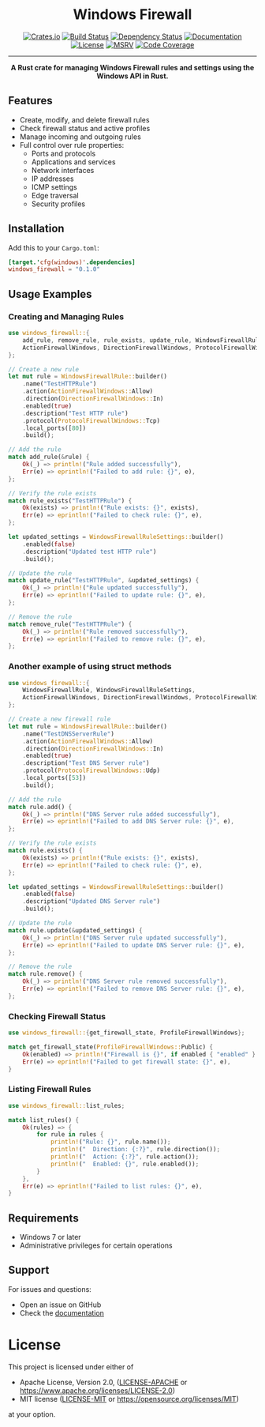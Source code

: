 <div align="center">

<h1>Windows Firewall</h1>

[![Crates.io](https://img.shields.io/crates/v/windows_firewall)](https://crates.io/crates/windows_firewall)
[![Build Status](https://img.shields.io/github/actions/workflow/status/lhenry-dev/windows-firewall-rs/ci.yml?branch=main)](https://github.com/lhenry-dev/windows-firewall-rs/actions/workflows/ci.yml?branch=main)
[![Dependency Status](https://deps.rs/repo/github/lhenry-dev/windows-firewall-rs/status.svg)](https://deps.rs/repo/github/lhenry-dev/windows-firewall-rs)
[![Documentation](https://docs.rs/windows_firewall/badge.svg)](https://docs.rs/windows_firewall)
[![License](https://img.shields.io/crates/l/windows_firewall)](https://crates.io/crates/windows_firewall)
[![MSRV](https://img.shields.io/badge/MSRV-1.78.0-dea584.svg?logo=rust)](https://github.com/rust-lang/rust/releases/tag/1.78.0)
[![Code Coverage](https://codecov.io/gh/lhenry-dev/windows-firewall-rs/graph/badge.svg?token=3M3WXGC4KW)](https://codecov.io/gh/lhenry-dev/windows-firewall-rs)

---

**A Rust crate for managing Windows Firewall rules and settings using the Windows API in Rust.**

</div>

## Features

- Create, modify, and delete firewall rules
- Check firewall status and active profiles
- Manage incoming and outgoing rules
- Full control over rule properties:
  - Ports and protocols
  - Applications and services
  - Network interfaces
  - IP addresses
  - ICMP settings
  - Edge traversal
  - Security profiles

## Installation

Add this to your `Cargo.toml`:

```toml
[target.'cfg(windows)'.dependencies]
windows_firewall = "0.1.0"
```

## Usage Examples

### Creating and Managing Rules

```rust
use windows_firewall::{
    add_rule, remove_rule, rule_exists, update_rule, WindowsFirewallRule, WindowsFirewallRuleSettings,
    ActionFirewallWindows, DirectionFirewallWindows, ProtocolFirewallWindows
};

// Create a new rule
let mut rule = WindowsFirewallRule::builder()
    .name("TestHTTPRule")
    .action(ActionFirewallWindows::Allow)
    .direction(DirectionFirewallWindows::In)
    .enabled(true)
    .description("Test HTTP rule")
    .protocol(ProtocolFirewallWindows::Tcp)
    .local_ports([80])
    .build();

// Add the rule
match add_rule(&rule) {
    Ok(_) => println!("Rule added successfully"),
    Err(e) => eprintln!("Failed to add rule: {}", e),
};

// Verify the rule exists
match rule_exists("TestHTTPRule") {
    Ok(exists) => println!("Rule exists: {}", exists),
    Err(e) => eprintln!("Failed to check rule: {}", e),
};

let updated_settings = WindowsFirewallRuleSettings::builder()
    .enabled(false)
    .description("Updated test HTTP rule")
    .build();

// Update the rule
match update_rule("TestHTTPRule", &updated_settings) {
    Ok(_) => println!("Rule updated successfully"),
    Err(e) => eprintln!("Failed to update rule: {}", e),
};

// Remove the rule
match remove_rule("TestHTTPRule") {
    Ok(_) => println!("Rule removed successfully"),
    Err(e) => eprintln!("Failed to remove rule: {}", e),
};
```

### Another example of using struct methods

```rust
use windows_firewall::{
    WindowsFirewallRule, WindowsFirewallRuleSettings,
    ActionFirewallWindows, DirectionFirewallWindows, ProtocolFirewallWindows
};

// Create a new firewall rule
let mut rule = WindowsFirewallRule::builder()
    .name("TestDNSServerRule")
    .action(ActionFirewallWindows::Allow)
    .direction(DirectionFirewallWindows::In)
    .enabled(true)
    .description("Test DNS Server rule")
    .protocol(ProtocolFirewallWindows::Udp)
    .local_ports([53])
    .build();

// Add the rule
match rule.add() {
    Ok(_) => println!("DNS Server rule added successfully"),
    Err(e) => eprintln!("Failed to add DNS Server rule: {}", e),
};

// Verify the rule exists
match rule.exists() {
    Ok(exists) => println!("Rule exists: {}", exists),
    Err(e) => eprintln!("Failed to check rule: {}", e),
};

let updated_settings = WindowsFirewallRuleSettings::builder()
    .enabled(false)
    .description("Updated DNS Server rule")
    .build();

// Update the rule
match rule.update(&updated_settings) {
    Ok(_) => println!("DNS Server rule updated successfully"),
    Err(e) => eprintln!("Failed to update DNS Server rule: {}", e),
};

// Remove the rule
match rule.remove() {
    Ok(_) => println!("DNS Server rule removed successfully"),
    Err(e) => eprintln!("Failed to remove DNS Server rule: {}", e),
};
```

### Checking Firewall Status

```rust
use windows_firewall::{get_firewall_state, ProfileFirewallWindows};

match get_firewall_state(ProfileFirewallWindows::Public) {
    Ok(enabled) => println!("Firewall is {}", if enabled { "enabled" } else { "disabled" }),
    Err(e) => eprintln!("Failed to get firewall state: {}", e),
}
```

### Listing Firewall Rules

```rust
use windows_firewall::list_rules;

match list_rules() {
    Ok(rules) => {
        for rule in rules {
            println!("Rule: {}", rule.name());
            println!("  Direction: {:?}", rule.direction());
            println!("  Action: {:?}", rule.action());
            println!("  Enabled: {}", rule.enabled());
        }
    },
    Err(e) => eprintln!("Failed to list rules: {}", e),
}
```

## Requirements

- Windows 7 or later
- Administrative privileges for certain operations

## Support

For issues and questions:
- Open an issue on GitHub
- Check the [documentation](https://docs.rs/windows_firewall)

# License

This project is licensed under either of

 * Apache License, Version 2.0, ([LICENSE-APACHE](LICENSE-APACHE) or
   <https://www.apache.org/licenses/LICENSE-2.0>)
 * MIT license ([LICENSE-MIT](LICENSE-MIT) or
   <https://opensource.org/licenses/MIT>)

at your option.
